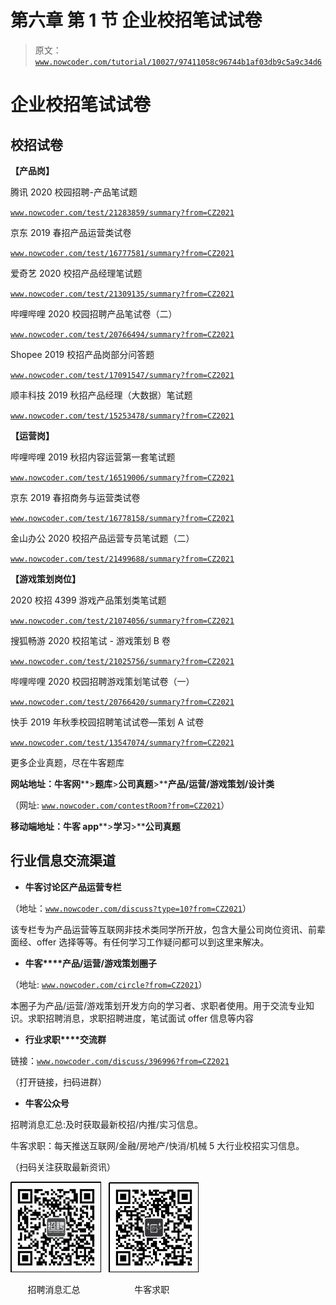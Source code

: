# 第六章 第 1 节 企业校招笔试试卷

> 原文：[`www.nowcoder.com/tutorial/10027/97411058c96744b1af03db9c5a9c34d6`](https://www.nowcoder.com/tutorial/10027/97411058c96744b1af03db9c5a9c34d6)

# 企业校招笔试试卷

## 校招试卷

**【产品岗】**

腾讯 2020 校园招聘-产品笔试题

[`www.nowcoder.com/test/21283859/summary?from=CZ2021`](https://www.nowcoder.com/test/21283859/summary?from=CZ2021)

京东 2019 春招产品运营类试卷

[`www.nowcoder.com/test/16777581/summary?from=CZ2021`](https://www.nowcoder.com/test/16777581/summary?from=CZ2021)

爱奇艺 2020 校招产品经理笔试题

[`www.nowcoder.com/test/21309135/summary?from=CZ2021`](https://www.nowcoder.com/test/21309135/summary?from=CZ2021)

哔哩哔哩 2020 校园招聘产品笔试卷（二）

[`www.nowcoder.com/test/20766494/summary?from=CZ2021`](https://www.nowcoder.com/test/20766494/summary?from=CZ2021)

Shopee 2019 校招产品岗部分问答题

[`www.nowcoder.com/test/17091547/summary?from=CZ2021`](https://www.nowcoder.com/test/17091547/summary?from=CZ2021)

顺丰科技 2019 秋招产品经理（大数据）笔试题

[`www.nowcoder.com/test/15253478/summary?from=CZ2021`](https://www.nowcoder.com/test/15253478/summary?from=CZ2021)

**【****运营岗****】**

哔哩哔哩 2019 秋招内容运营第一套笔试题

[`www.nowcoder.com/test/16519006/summary?from=CZ2021`](https://www.nowcoder.com/test/16519006/summary?from=CZ2021)

京东 2019 春招商务与运营类试卷

[`www.nowcoder.com/test/16778158/summary?from=CZ2021`](https://www.nowcoder.com/test/16778158/summary?from=CZ2021)

金山办公 2020 校招产品运营专员笔试题（二）

[`www.nowcoder.com/test/21499688/summary?from=CZ2021`](https://www.nowcoder.com/test/21499688/summary?from=CZ2021)

**【游戏策划岗位】**

2020 校招 4399 游戏产品策划类笔试题

[`www.nowcoder.com/test/21074056/summary?from=CZ2021`](https://www.nowcoder.com/test/21074056/summary?from=CZ2021)

搜狐畅游 2020 校招笔试 - 游戏策划 B 卷

[`www.nowcoder.com/test/21025756/summary?from=CZ2021`](https://www.nowcoder.com/test/21025756/summary?from=CZ2021)

哔哩哔哩 2020 校园招聘游戏策划笔试卷（一）

[`www.nowcoder.com/test/20766420/summary?from=CZ2021`](https://www.nowcoder.com/test/20766420/summary?from=CZ2021)

快手 2019 年秋季校园招聘笔试试卷—策划 A 试卷

[`www.nowcoder.com/test/13547074/summary?from=CZ2021`](https://www.nowcoder.com/test/13547074/summary?from=CZ2021)

更多企业真题，尽在牛客题库

**网站地址：牛客网****>****题库****>****公司真题****>****产品/运营/游戏策划/设计类**

（网址: [`www.nowcoder.com/contestRoom?from=CZ2021`](https://www.nowcoder.com/contestRoom)）

**移动端地址：牛客 app****>****学习****>****公司真题**

## 行业信息交流渠道

*   **牛客讨论区产品运营专栏**

（地址：[`www.nowcoder.com/discuss?type=10?from=CZ2021`](https://www.nowcoder.com/discuss?type=10?from=CZ2021)）

该专栏专为产品运营等互联网非技术类同学所开放，包含大量公司岗位资讯、前辈面经、offer 选择等等。有任何学习工作疑问都可以到这里来解决。

*   **牛客****产品/运营/游戏策划圈子**

（地址: [`www.nowcoder.com/circle?from=CZ2021`](https://www.nowcoder.com/circle?from=CZ2021)）

本圈子为产品/运营/游戏策划开发方向的学习者、求职者使用。用于交流专业知识。求职招聘消息，求职招聘进度，笔试面试 offer 信息等内容

*   **行业求职****交流群**

链接：[`www.nowcoder.com/discuss/396996?from=CZ2021`](https://www.nowcoder.com/discuss/396996?from=CZ2021)

（打开链接，扫码进群）

*   **牛客公众号**

招聘消息汇总:及时获取最新校招/内推/实习信息。

牛客求职：每天推送互联网/金融/房地产/快消/机械 5 大行业校招实习信息。

（扫码关注获取最新资讯）

![](img/6154d094bab0bee4012a49dbe7bc3394.png)   ![](img/f9daabaeeb743e0da676a3c4d401e96d.png) 

       招聘消息汇总                      牛客求职
